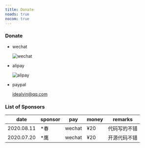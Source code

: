 ```yaml
---
title: Donate
noads: true
nocom: true
---
```


### Donate

- wechat

  ![wechat](/images/wx.png "wechat")

- alipay

  ![alipay](/images/zfb.png "alipay")

- paypal

  idealvin@qq.com


### List of Sponsors

|    date    |  sponsor  |   pay   |  money  |       remarks        |
|------------|-----------|---------|---------|----------------------|
| 2020.08.11 |   *春     |  wechat |  ¥20    |代码写的不错            |
| 2020.07.20 |   *鹰     |  wechat |  ¥20    |开源代码不错            |
